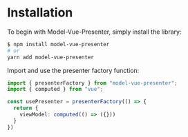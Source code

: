 # Installation

To begin with Model-Vue-Presenter, simply install the library:

```bash
$ npm install model-vue-presenter
# or
yarn add model-vue-presenter
```

Import and use the presenter factory function:

```ts
import { presenterFactory } from "model-vue-presenter";
import { computed } from "vue";

const usePresenter = presenterFactory(() => {
  return {
    viewModel: computed(() => ({}))
  }
})
```